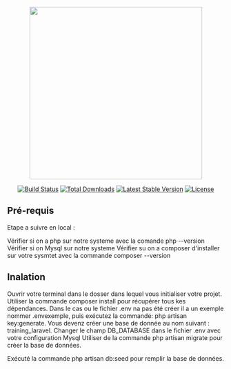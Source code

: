 <p align="center"><a href="https://laravel.com" target="_blank"><img src="https://raw.githubusercontent.com/laravel/art/master/logo-lockup/5%20SVG/2%20CMYK/1%20Full%20Color/laravel-logolockup-cmyk-red.svg" width="400"></a></p>

<p align="center">
<a href="https://travis-ci.org/laravel/framework"><img src="https://travis-ci.org/laravel/framework.svg" alt="Build Status"></a>
<a href="https://packagist.org/packages/laravel/framework"><img src="https://img.shields.io/packagist/dt/laravel/framework" alt="Total Downloads"></a>
<a href="https://packagist.org/packages/laravel/framework"><img src="https://img.shields.io/packagist/v/laravel/framework" alt="Latest Stable Version"></a>
<a href="https://packagist.org/packages/laravel/framework"><img src="https://img.shields.io/packagist/l/laravel/framework" alt="License"></a>
</p>

## Pré-requis

Etape a suivre en local :

Vérifier si on a php sur notre systeme avec la comande php --version
Vérifier si on Mysql sur notre systeme
Vérifier su on a composer d'installer sur votre sysmtet avec la commande composer --version

## Inalation

Ouvrir votre terminal dans le dosser dans lequel vous initialiser votre projet.
Utiliser la commande composer install pour récupérer tous kes dépendances. 
Dans le cas ou le fichier .env na pas été créer il a un exemple nommer .envexemple, puis exécutez la commande: php artisan key:generate.
Vous devenz créer une base de donnée au nom suivant : training_laravel.
Changer le champ DB_DATABASE dans le fichier .env avec votre configuration Mysql
Utiliser de la commande php artisan migrate pour créer la base de données.

Exécuté la commande php artisan db:seed pour remplir la base de données.

